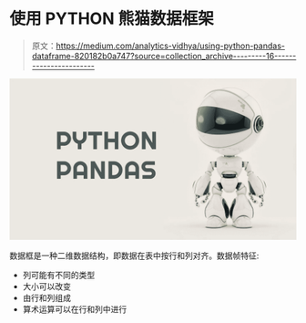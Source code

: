 # 使用 PYTHON 熊猫数据框架

> 原文：<https://medium.com/analytics-vidhya/using-python-pandas-dataframe-820182b0a747?source=collection_archive---------16----------------------->

![](img/7d45b41122219c0022ccbbb10d982601.png)

数据框是一种二维数据结构，即数据在表中按行和列对齐。数据帧特征:

*   列可能有不同的类型
*   大小可以改变
*   由行和列组成
*   算术运算可以在行和列中进行
